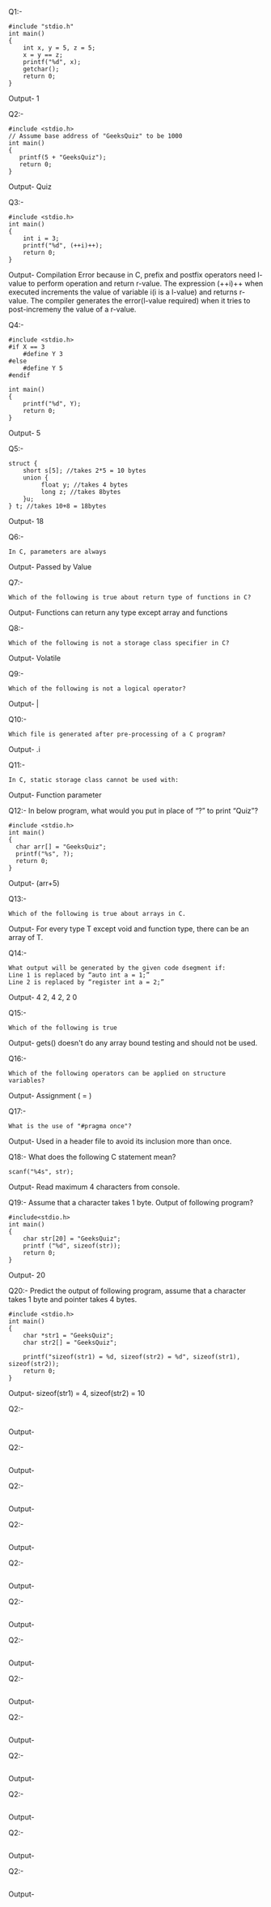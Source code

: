 Q1:-
```
#include "stdio.h"
int main() 
{ 
    int x, y = 5, z = 5; 
    x = y == z; 
    printf("%d", x); 
    getchar(); 
    return 0; 
}
```
Output- 1<br>

Q2:-
```
#include <stdio.h>
// Assume base address of "GeeksQuiz" to be 1000
int main()
{
   printf(5 + "GeeksQuiz");
   return 0;
}
```
Output- Quiz <br>

Q3:-
```
#include <stdio.h>
int main()
{
    int i = 3;
    printf("%d", (++i)++);
    return 0;
}
```
Output- Compilation Error because in C, prefix and postfix operators need l-value to perform operation and return r-value. The expression (++i)++ when executed increments the value of variable i(i is a l-value) and returns r-value. The compiler generates the error(l-value required) when it tries to post-incremeny the value of a r-value. <br>

Q4:-
```
#include <stdio.h>
#if X == 3
    #define Y 3
#else
    #define Y 5
#endif
 
int main()
{
    printf("%d", Y);
    return 0;
}
```
Output- 5 <br>

Q5:-
```
struct { 
    short s[5]; //takes 2*5 = 10 bytes
    union { 
         float y; //takes 4 bytes
         long z; //takes 8bytes
    }u; 
} t; //takes 10+8 = 18bytes
```
Output- 18 <br>

Q6:-
```
In C, parameters are always 
```
Output- Passed by Value <br>

Q7:-
```
Which of the following is true about return type of functions in C?
```
Output- Functions can return any type except array and functions <br>

Q8:-
```
Which of the following is not a storage class specifier in C?
```
Output- Volatile <br>

Q9:-
```
Which of the following is not a logical operator?
```
Output- | <br>

Q10:-
```
Which file is generated after pre-processing of a C program?
```
Output- .i <br>

Q11:-
```
In C, static storage class cannot be used with:
```
Output- Function parameter <br>

Q12:- In below program, what would you put in place of “?” to print “Quiz”?
```
#include <stdio.h>
int main() 
{ 
  char arr[] = "GeeksQuiz"; 
  printf("%s", ?); 
  return 0; 
}
```
Output- (arr+5) <br>

Q13:-
```
Which of the following is true about arrays in C. 
```
Output- For every type T except void and function type, there can be an array of T. <br>

Q14:-
```
What output will be generated by the given code dsegment if: 
Line 1 is replaced by “auto int a = 1;” 
Line 2 is replaced by “register int a = 2;”
```
Output- 4 2, 4 2, 2 0 <br>

Q15:-
```
Which of the following is true
```
Output- gets() doesn't do any array bound testing and should not be used. <br> 

Q16:-
```
Which of the following operators can be applied on structure variables?
```
Output- Assignment ( = ) <br>

Q17:-
```
What is the use of "#pragma once"?
```
Output- Used in a header file to avoid its inclusion more than once. <br>

Q18:- What does the following C statement mean? 
```
scanf("%4s", str);
```
Output- Read maximum 4 characters from console. <br>

Q19:- Assume that a character takes 1 byte. Output of following program? 
```
#include<stdio.h>
int main()
{
    char str[20] = "GeeksQuiz";
    printf ("%d", sizeof(str));
    return 0;
}
```
Output- 20 <br>

Q20:- Predict the output of following program, assume that a character takes 1 byte and pointer takes 4 bytes.
```
#include <stdio.h>
int main()
{
    char *str1 = "GeeksQuiz";
    char str2[] = "GeeksQuiz";
 
    printf("sizeof(str1) = %d, sizeof(str2) = %d", sizeof(str1), sizeof(str2));
    return 0;
}
```
Output- sizeof(str1) = 4, sizeof(str2) = 10 <br> 

Q2:-
```
```
Output- 

Q2:-
```
```
Output- 

Q2:-
```
```
Output- 

Q2:-
```
```
Output- 

Q2:-
```
```
Output- 

Q2:-
```
```
Output- 

Q2:-
```
```
Output- 

Q2:-
```
```
Output- 

Q2:-
```
```
Output- 

Q2:-
```
```
Output- 

Q2:-
```
```
Output- 

Q2:-
```
```
Output- 

Q2:-
```
```
Output- 